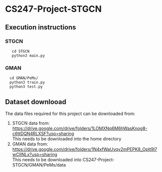 # CS247-Project-STGCN

## Execution instructions

### STGCN 

```
   cd STGCN
   python3 main.py
```

### GMAN 

```
  cd GMAN/PeMs/
  python3 train.py
  python3 test.py
```


## Dataset downlooad

The data files required for this project can be downloaded from:

1. STGCN data from: https://drive.google.com/drive/folders/1LOMXNq6M6hWasKnog8-c6ttDQN4RLXSF?usp=sharing  
   This needs to be downloaded into the home directory
3. GMAN data from: https://drive.google.com/drive/folders/1N4xfWaUvqy2mPEPK8_OpIt9l7wCIINLx?usp=sharing  
   This needs to be downloaded into CS247-Project-STGCN/GMAN/PeMs/data

